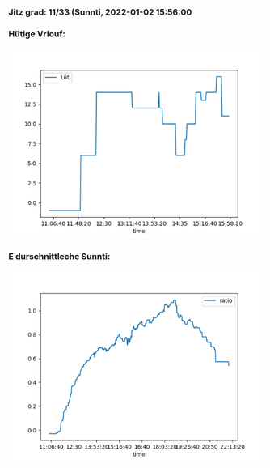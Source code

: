 ### Jitz grad: 11/33 (Sunnti, 2022-01-02 15:56:00

### Hütige Vrlouf:
![Graph](Today.png)

### E durschnittleche Sunnti:
![Graph](Sunnti.png)
